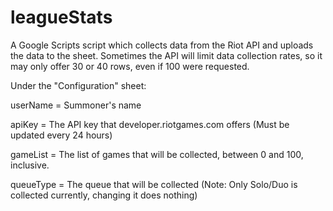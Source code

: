 # leagueStats
A Google Scripts script which collects data from the Riot API and uploads the data to the sheet. Sometimes the API will limit data collection rates, so it may only offer 30 or 40 rows, even if 100 were requested.



Under the "Configuration" sheet:

  userName = Summoner's name
  
  apiKey = The API key that developer.riotgames.com offers (Must be updated every 24 hours)
  
  gameList = The list of games that will be collected, between 0 and 100, inclusive.
  
  queueType = The queue that will be collected (Note: Only Solo/Duo is collected currently, changing it does nothing)
  

